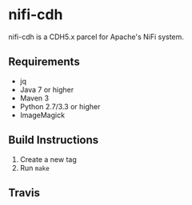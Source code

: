 # nifi-cdh
nifi-cdh is a CDH5.x parcel for Apache's NiFi system.

## Requirements 

  - jq
  - Java 7 or higher
  - Maven 3
  - Python 2.7/3.3 or higher
  - ImageMagick

## Build Instructions

  1. Create a new tag
  2. Run `make`

## Travis
